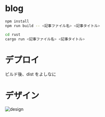 # blog

```bash
npm install
npm run build -- <記事ファイル名> <記事タイトル>
```

```bash
cd rust
cargo run <記事ファイル名> <記事タイトル>
```

# デプロイ

ビルド後、dist をよしなに

# デザイン

![design](./design.png)